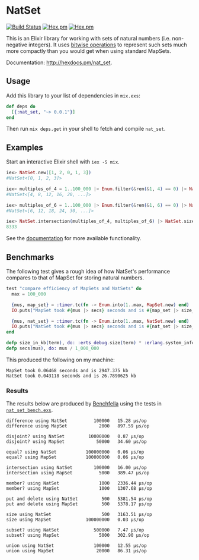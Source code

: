 # NatSet

[![Build Status](https://api.travis-ci.org/hilverd/nat-set-elixir.svg?branch=master)](https://travis-ci.org/hilverd/nat-set-elixir)
[![Hex.pm](https://img.shields.io/hexpm/v/nat_set.svg?style=flat-square)](https://hex.pm/packages/nat_set)
[![Hex.pm](https://img.shields.io/hexpm/dt/nat_set.svg?style=flat-square)](https://hex.pm/packages/nat_set)

This is an Elixir library for working with sets of natural numbers (i.e. non-negative integers). It
uses [bitwise operations](https://en.wikipedia.org/wiki/Bit_array) to represent such sets much more
compactly than you would get when using standard MapSets.

Documentation: http://hexdocs.pm/nat_set.

## Usage

Add this library to your list of dependencies in `mix.exs`:

``` elixir
def deps do
  [{:nat_set, "~> 0.0.1"}]
end
```

Then run `mix deps.get` in your shell to fetch and compile `nat_set`.

## Examples

Start an interactive Elixir shell with `iex -S mix`.

``` elixir
iex> NatSet.new([1, 2, 0, 1, 3])
#NatSet<[0, 1, 2, 3]>

iex> multiples_of_4 = 1..100_000 |> Enum.filter(&rem(&1, 4) == 0) |> NatSet.new
#NatSet<[4, 8, 12, 16, 20, ...]>

iex> multiples_of_6 = 1..100_000 |> Enum.filter(&rem(&1, 6) == 0) |> NatSet.new
#NatSet<[6, 12, 18, 24, 30, ...]>

iex> NatSet.intersection(multiples_of_4, multiples_of_6) |> NatSet.size
8333
```

See the [documentation](http://hexdocs.pm/nat_set) for more available functionality.

## Benchmarks

The following test gives a rough idea of how NatSet's performance compares to that of MapSet for
storing natural numbers.

``` elixir
test "compare efficiency of MapSets and NatSets" do
  max = 100_000

  {mus, map_set} = :timer.tc(fn -> Enum.into(1..max, MapSet.new) end)
  IO.puts("MapSet took #{mus |> secs} seconds and is #{map_set |> size_in_kb} kb")

  {mus, nat_set} = :timer.tc(fn -> Enum.into(1..max, NatSet.new) end)
  IO.puts("NatSet took #{mus |> secs} seconds and is #{nat_set |> size_in_kb} kb")
end

defp size_in_kb(term), do: :erts_debug.size(term) * :erlang.system_info(:wordsize) / 1024.0
defp secs(mus), do: mus / 1_000_000
```

This produced the following on my machine:

```
MapSet took 0.06468 seconds and is 2947.375 kb
NatSet took 0.043118 seconds and is 26.7890625 kb
```

### Results

The results below are produced by [Benchfella](https://github.com/alco/benchfella) using the tests
in
[`nat_set_bench.exs`](https://github.com/hilverd/nat-set-elixir/blob/master/bench/nat_set_bench.exs).

```
difference using NatSet          100000   15.28 µs/op
difference using MapSet            2000   897.59 µs/op

disjoint? using NatSet         10000000   0.87 µs/op
disjoint? using MapSet            50000   34.60 µs/op

equal? using NatSet           100000000   0.06 µs/op
equal? using MapSet           100000000   0.06 µs/op

intersection using NatSet        100000   16.00 µs/op
intersection using MapSet          5000   389.47 µs/op

member? using NatSet               1000   2336.44 µs/op
member? using MapSet               1000   1307.68 µs/op

put and delete using NatSet         500   5381.54 µs/op
put and delete using MapSet         500   5378.17 µs/op

size using NatSet                   500   3163.51 µs/op
size using MapSet             100000000   0.03 µs/op

subset? using NatSet             500000   7.47 µs/op
subset? using MapSet               5000   302.90 µs/op

union using NatSet               100000   12.55 µs/op
union using MapSet                20000   86.31 µs/op
```
